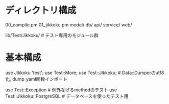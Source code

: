 # ディレクトリ構成
00_compile.pm
01_jikkoku.pm
model/
db/
api/
service/
web/

lib/Test/Jikkoku/    # テスト専用のモジュール群

# 基本構成
use Jikkoku 'test';
use Test::More;
use Test::Jikkoku;  # Data::Dumperのutf8化, dump_yaml関数インポート

use Test::Exception           # 例外なげるmethodのテスト
use Test::Jikkoku::PostgreSQL # データベースを使ったテスト用

